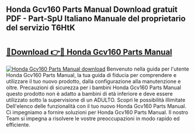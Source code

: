 ## Honda Gcv160 Parts Manual Download gratuit PDF - Part-SpU Italiano Manuale del proprietario del servizio T6HtK

# <h2><a href="http://df9244.blite.top/?on=Honda+Gcv160+Parts+Manual">🔗Download 👉🔴 Honda Gcv160 Parts Manual</a></h2>

[![Honda Gcv160 Parts Manual download](https://i.imgur.com/lujVjoI.png)](http://df9244.blite.top/?on=Honda+Gcv160+Parts+Manual)
Benvenuto nella guida per l'utente Honda Gcv160 Parts Manual, la tua guida di fiducia per comprendere e utilizzare il tuo nuovo prodotto, dalla configurazione alla manutenzione e oltre. Precauzioni di sicurezza per i bambini Honda Gcv160 Parts Manual questo prodotto non è adatto a bambini di età inferiore e deve essere utilizzato sotto la supervisione di un ADULTO. Scopri le possibilità illimitate Dell'elenco delle funzionalità con il tuo nuovo Honda Gcv160 Parts Manual. Ci impegniamo a fornire soluzioni per Honda Gcv160 Parts Manual. Il nostro Team si impegna a risolvere le vostre preoccupazioni in modo rapido ed efficiente.
